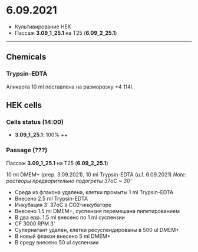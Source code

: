 6.09.2021
==========

- Культивирование HEK
- Пассаж **3.09_1_25.1** на T25 (**6.09_2_25.1**)

---

## Chemicals
### Trypsin-EDTA
Аликвота 10 ml поставлена на разморозку +4 114l.


## HEK cells
### Cells status (14:00)
- **3.09_1_25.1**: 100% ++

### Passage (???)
Пассаж **3.09_1_25.1** на T25 (**6.09_2_25.1**)

10 ml DMEM+ (prep. 3.09.2021), 10 ml Trypsin-EDTA (u.f. 6.09.2021)
*Note: растворы предварительно подогреты 37oC ~ 30'*

- Среда из флакона удалена, клетки промыты 1 ml Trypsin-EDTA
- Внесено 2.5 ml Trypsin-EDTA
- Инкубация 3' 37oC в CO2-инкубаторе
- Внесено 1.5 ml DMEM+, суспензия перемешана пипетированием
- В два epp. 1.5 ml внесено по 1 ml суспензии
- CF 3000 RPM 3'
- Супернатант удален, клетки ресуспендированы в 500 ul DMEM+
- В новый флакон внесено 5 ml DMEM+
- В среду внесено 50 ul суспензии